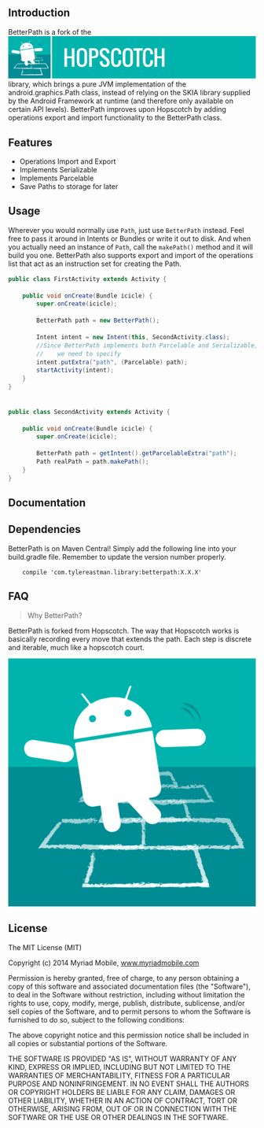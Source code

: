 
Introduction
-------
BetterPath is a fork of the ![Hopscotch](https://github.com/myriadmobile/hopscotch/raw/master/res/hopscotch_banner.png) library, which brings a pure JVM implementation of the android.graphics.Path class, instead of relying on the SKIA library supplied by the Android Framework at runtime (and therefore only available on certain API levels).
BetterPath improves upon Hopscotch by adding operations export and import functionality to the BetterPath class.

Features
-------
+ Operations Import and Export
+ Implements Serializable
+ Implements Parcelable
+ Save Paths to storage for later

Usage
-------
Wherever you would normally use `Path`, just use `BetterPath` instead. Feel free to pass it
around in Intents or Bundles or write it out to disk. And when you actually need an instance of
`Path`, call the `makePath()` method and it will build you one. BetterPath also supports export and import
of the operations list that act as an instruction set for creating the Path.

```java
public class FirstActivity extends Activity {

    public void onCreate(Bundle icicle) {
        super.onCreate(icicle);

        BetterPath path = new BetterPath();

        Intent intent = new Intent(this, SecondActivity.class);
        //Since BetterPath implements both Parcelable and Serializable,
        //    we need to specify
        intent.putExtra("path", (Parcelable) path);
        startActivity(intent);
    }
}


public class SecondActivity extends Activity {

    public void onCreate(Bundle icicle) {
        super.onCreate(icicle);

        BetterPath path = getIntent().getParcelableExtra("path");
        Path realPath = path.makePath();
    }
}
```

Documentation
-------

Dependencies
-----
BetterPath is on Maven Central! Simply add the following line into your build.gradle file. Remember to update the version number properly.
```
    compile 'com.tylereastman.library:betterpath:X.X.X'
```

FAQ
-------
> Why BetterPath?

BetterPath is forked from Hopscotch. The way that Hopscotch works is basically recording every move that extends the path. Each step is discrete and iterable, much like a hopscotch court.


![Hopscotch](https://github.com/myriadmobile/hopscotch/raw/master/res/hopscotch.png)

License
-------

The MIT License (MIT)

Copyright (c) 2014 Myriad Mobile, www.myriadmobile.com

Permission is hereby granted, free of charge, to any person obtaining a copy
of this software and associated documentation files (the "Software"), to deal
in the Software without restriction, including without limitation the rights
to use, copy, modify, merge, publish, distribute, sublicense, and/or sell
copies of the Software, and to permit persons to whom the Software is
furnished to do so, subject to the following conditions:

The above copyright notice and this permission notice shall be included in all
copies or substantial portions of the Software.

THE SOFTWARE IS PROVIDED "AS IS", WITHOUT WARRANTY OF ANY KIND, EXPRESS OR
IMPLIED, INCLUDING BUT NOT LIMITED TO THE WARRANTIES OF MERCHANTABILITY,
FITNESS FOR A PARTICULAR PURPOSE AND NONINFRINGEMENT. IN NO EVENT SHALL THE
AUTHORS OR COPYRIGHT HOLDERS BE LIABLE FOR ANY CLAIM, DAMAGES OR OTHER
LIABILITY, WHETHER IN AN ACTION OF CONTRACT, TORT OR OTHERWISE, ARISING FROM,
OUT OF OR IN CONNECTION WITH THE SOFTWARE OR THE USE OR OTHER DEALINGS IN THE
SOFTWARE.
